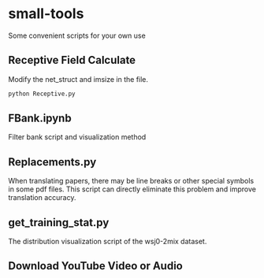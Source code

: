 <!--
 * @Author: Kai Li
 * @LastEditors: Kai Li
 * @LastEditTime: 2020-07-30 18:26:20
--> 
# small-tools
Some convenient scripts for your own use

## Receptive Field Calculate
Modify the net_struct and imsize in the file.

```python
python Receptive.py
```

## FBank.ipynb
Filter bank script and visualization method

## Replacements.py

When translating papers, there may be line breaks or other special symbols in some pdf files. This script can directly eliminate this problem and improve translation accuracy.

## get_training_stat.py

The distribution visualization script of the wsj0-2mix dataset.

## Download YouTube Video or Audio

